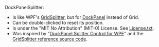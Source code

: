 DockPanelSplitter:

* Is like WPF's [GridSplitter][GridSplitterApi], but for [DockPanel][DockPanelApi] instead of Grid.
*  Can be double-clicked to reset its position.
*  Is under the "MIT No Attribution" (MIT-0) License. See [License.txt](License.txt).
*  Was inspired by "[DockPanel Splitter Control for WPF][InspiredLink]" and the [GridSplitter reference source code][GridSplitterSource].

[GridSplitterApi]: https://docs.microsoft.com/en-us/dotnet/api/system.windows.controls.gridsplitter
[DockPanelApi]: https://docs.microsoft.com/en-us/dotnet/api/system.windows.controls.dockpanel
[InspiredLink]: https://www.codeproject.com/Articles/34377/DockPanel-Splitter-Control-for-WPF
[GridSplitterSource]: https://referencesource.microsoft.com/#PresentationFramework/src/Framework/System/Windows/Controls/GridSplitter.cs